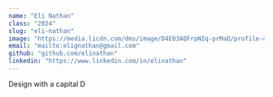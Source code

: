 ```yaml
---
name: "Eli Nathan"
class: "2024"
slug: "eli-nathan"
image: "https://media.licdn.com/dms/image/D4E03AQFrpNIq-prMaQ/profile-displayphoto-shrink_800_800/0/1685119440481?e=1700697600&v=beta&t=THnPLHwFKYXfqSCaxLiO55QrHXZHh7vINYTg4p-CU1M"
email: "mailto:elignathan@gmail.com"
github: "github.com/elinathan"
linkedin: "https://www.linkedin.com/in/elinathan"
---
```

Design with a capital D